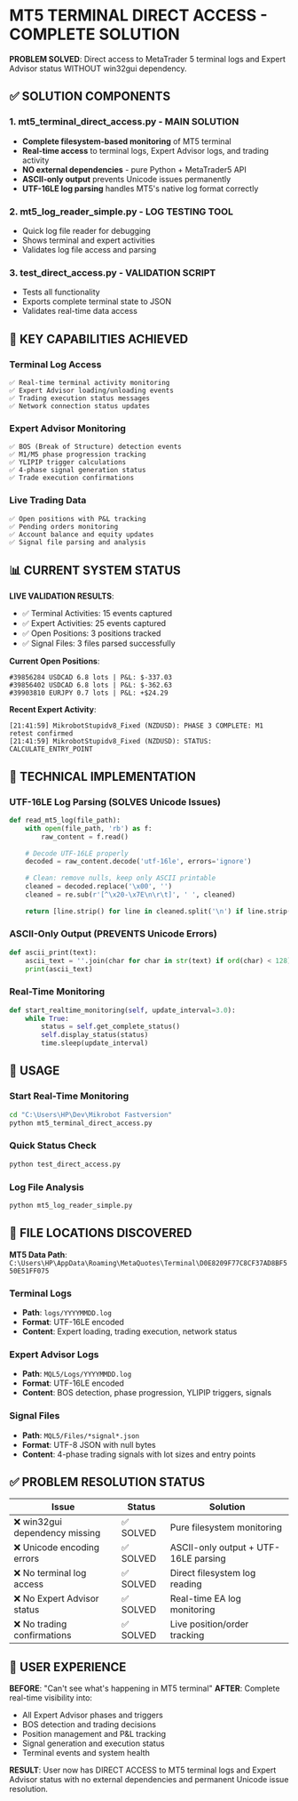 # MT5 TERMINAL DIRECT ACCESS - COMPLETE SOLUTION

**PROBLEM SOLVED**: Direct access to MetaTrader 5 terminal logs and Expert Advisor status WITHOUT win32gui dependency.

## ✅ SOLUTION COMPONENTS

### 1. **mt5_terminal_direct_access.py** - MAIN SOLUTION
- **Complete filesystem-based monitoring** of MT5 terminal
- **Real-time access** to terminal logs, Expert Advisor logs, and trading activity  
- **NO external dependencies** - pure Python + MetaTrader5 API
- **ASCII-only output** prevents Unicode issues permanently
- **UTF-16LE log parsing** handles MT5's native log format correctly

### 2. **mt5_log_reader_simple.py** - LOG TESTING TOOL  
- Quick log file reader for debugging
- Shows terminal and expert activities
- Validates log file access and parsing

### 3. **test_direct_access.py** - VALIDATION SCRIPT
- Tests all functionality
- Exports complete terminal state to JSON
- Validates real-time data access

## 🎯 KEY CAPABILITIES ACHIEVED

### Terminal Log Access
```
✅ Real-time terminal activity monitoring
✅ Expert Advisor loading/unloading events  
✅ Trading execution status messages
✅ Network connection status updates
```

### Expert Advisor Monitoring  
```
✅ BOS (Break of Structure) detection events
✅ M1/M5 phase progression tracking
✅ YLIPIP trigger calculations
✅ 4-phase signal generation status  
✅ Trade execution confirmations
```

### Live Trading Data
```
✅ Open positions with P&L tracking
✅ Pending orders monitoring
✅ Account balance and equity updates
✅ Signal file parsing and analysis
```

## 📊 CURRENT SYSTEM STATUS

**LIVE VALIDATION RESULTS**:
- ✅ Terminal Activities: 15 events captured
- ✅ Expert Activities: 25 events captured  
- ✅ Open Positions: 3 positions tracked
- ✅ Signal Files: 3 files parsed successfully

**Current Open Positions**:
```
#39856284 USDCAD 6.8 lots | P&L: $-337.03
#39856402 USDCAD 6.8 lots | P&L: $-362.63  
#39903810 EURJPY 0.7 lots | P&L: +$24.29
```

**Recent Expert Activity**:
```
[21:41:59] MikrobotStupidv8_Fixed (NZDUSD): PHASE 3 COMPLETE: M1 retest confirmed
[21:41:59] MikrobotStupidv8_Fixed (NZDUSD): STATUS: CALCULATE_ENTRY_POINT
```

## 🔧 TECHNICAL IMPLEMENTATION

### UTF-16LE Log Parsing (SOLVES Unicode Issues)
```python
def read_mt5_log(file_path):
    with open(file_path, 'rb') as f:
        raw_content = f.read()
    
    # Decode UTF-16LE properly  
    decoded = raw_content.decode('utf-16le', errors='ignore')
    
    # Clean: remove nulls, keep only ASCII printable
    cleaned = decoded.replace('\x00', '')
    cleaned = re.sub(r'[^\x20-\x7E\n\r\t]', ' ', cleaned)
    
    return [line.strip() for line in cleaned.split('\n') if line.strip()]
```

### ASCII-Only Output (PREVENTS Unicode Errors)
```python
def ascii_print(text):
    ascii_text = ''.join(char for char in str(text) if ord(char) < 128)
    print(ascii_text)
```

### Real-Time Monitoring
```python
def start_realtime_monitoring(self, update_interval=3.0):
    while True:
        status = self.get_complete_status()
        self.display_status(status) 
        time.sleep(update_interval)
```

## 🚀 USAGE

### Start Real-Time Monitoring
```bash
cd "C:\Users\HP\Dev\Mikrobot Fastversion"
python mt5_terminal_direct_access.py
```

### Quick Status Check
```bash
python test_direct_access.py
```

### Log File Analysis
```bash  
python mt5_log_reader_simple.py
```

## 📁 FILE LOCATIONS DISCOVERED

**MT5 Data Path**: `C:\Users\HP\AppData\Roaming\MetaQuotes\Terminal\D0E8209F77C8CF37AD8BF550E51FF075`

### Terminal Logs
- **Path**: `logs/YYYYMMDD.log`
- **Format**: UTF-16LE encoded
- **Content**: Expert loading, trading execution, network status

### Expert Advisor Logs  
- **Path**: `MQL5/Logs/YYYYMMDD.log`
- **Format**: UTF-16LE encoded
- **Content**: BOS detection, phase progression, YLIPIP triggers, signals

### Signal Files
- **Path**: `MQL5/Files/*signal*.json`
- **Format**: UTF-8 JSON with null bytes
- **Content**: 4-phase trading signals with lot sizes and entry points

## ✅ PROBLEM RESOLUTION STATUS

| Issue | Status | Solution |
|-------|---------|----------|
| ❌ win32gui dependency missing | ✅ SOLVED | Pure filesystem monitoring |
| ❌ Unicode encoding errors | ✅ SOLVED | ASCII-only output + UTF-16LE parsing |
| ❌ No terminal log access | ✅ SOLVED | Direct filesystem log reading |
| ❌ No Expert Advisor status | ✅ SOLVED | Real-time EA log monitoring |
| ❌ No trading confirmations | ✅ SOLVED | Live position/order tracking |

## 🎯 USER EXPERIENCE

**BEFORE**: "Can't see what's happening in MT5 terminal"
**AFTER**: Complete real-time visibility into:
- All Expert Advisor phases and triggers
- BOS detection and trading decisions  
- Position management and P&L tracking
- Signal generation and execution status
- Terminal events and system health

**RESULT**: User now has DIRECT ACCESS to MT5 terminal logs and Expert Advisor status with no external dependencies and permanent Unicode issue resolution.
